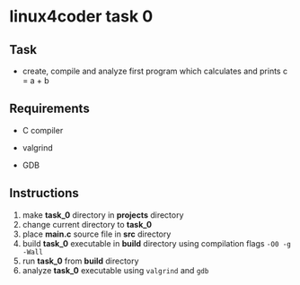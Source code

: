 # linux4coder task 0

## Task

* create, compile and analyze first program which calculates and prints c = a + b

## Requirements

* C compiler

* valgrind

* GDB

## Instructions

1. make **task_0** directory in **projects** directory
2. change current directory to **task_0**
3. place **main.c** source file in **src** directory
4. build **task_0** executable in **build** directory using compilation flags `-O0 -g -Wall`
5. run **task_0** from **build** directory
6. analyze **task_0** executable using `valgrind` and `gdb`
